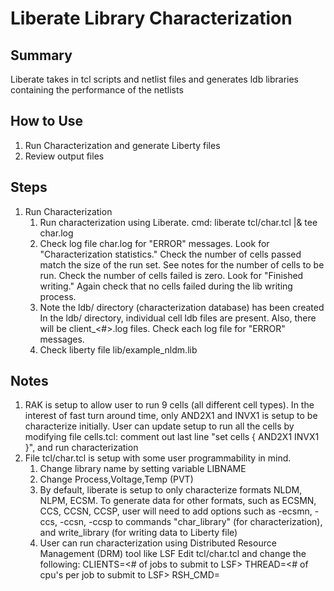 
# Liberate Library Characterization

## Summary

Liberate takes in tcl scripts and netlist files and generates ldb libraries containing the performance of the netlists

##  How to Use
1. Run Characterization and generate Liberty files
2. Review output files

##  Steps
1. Run Characterization
     1. Run characterization using Liberate.  cmd:
         liberate tcl/char.tcl |& tee char.log
     2. Check log file char.log for "ERROR" messages.
        Look for "Characterization statistics." Check the number of cells passed match the size of the run
        set. See notes for the number of cells to be run.
        Check the number of cells failed is zero.
        Look for "Finished writing." Again check that no cells failed during the lib writing process.
     3. Note the ldb/ directory (characterization database) has been created
        In the ldb/ directory, individual cell ldb files are present. Also, there will be client_<#>.log files.
        Check each log file for "ERROR" messages.
     4. Check liberty file lib/example_nldm.lib


##  Notes
1. RAK is setup to allow user to run 9 cells (all different cell types).
   In the interest of fast turn around time, only AND2X1 and INVX1 is setup to be characterize initially.
   User can update setup to run all the cells by modifying file cells.tcl:
       comment out last line "set cells { AND2X1 INVX1 }", and run characterization
2. File tcl/char.tcl is setup with some user programmability in mind.
   1. Change library name by setting variable LIBNAME
   2. Change Process,Voltage,Temp (PVT)
   3. By default, liberate is setup to only characterize formats NLDM, NLPM, ECSM. 
      To generate data for other formats, such as ECSMN, CCS, CCSN, CCSP, 
      user will need to add options such as -ecsmn, -ccs, -ccsn, -ccsp 
      to commands "char_library" (for characterization),
      and write_library (for writing data to Liberty file)
   4. User can run characterization using Distributed Resource Management (DRM) tool like LSF
      Edit tcl/char.tcl and change the following:
          CLIENTS=<# of jobs to submit to LSF>
          THREAD=<# of cpu's per job to submit to LSF>
          RSH_CMD=<LSF command>

